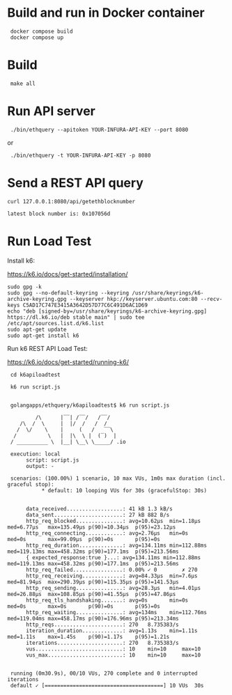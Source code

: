 # Build and run in Docker container

     docker compose build
     docker compose up


# Build

     make all


# Run API server

     ./bin/ethquery --apitoken YOUR-INFURA-API-KEY --port 8080

 or

     ./bin/ethquery -t YOUR-INFURA-API-KEY -p 8080    


# Send a REST API query

    curl 127.0.0.1:8080/api/getethblocknumber

    latest block number is: 0x107056d


# Run Load Test

Install k6:

https://k6.io/docs/get-started/installation/

    sudo gpg -k
    sudo gpg --no-default-keyring --keyring /usr/share/keyrings/k6-archive-keyring.gpg --keyserver hkp://keyserver.ubuntu.com:80 --recv-keys C5AD17C747E3415A3642D57D77C6C491D6AC1D69
    echo "deb [signed-by=/usr/share/keyrings/k6-archive-keyring.gpg] https://dl.k6.io/deb stable main" | sudo tee /etc/apt/sources.list.d/k6.list
    sudo apt-get update
    sudo apt-get install k6


Run k6 REST API Load Test:

https://k6.io/docs/get-started/running-k6/


     cd k6apiloadtest

     k6 run script.js


     golangapps/ethquery/k6apiloadtest$ k6 run script.js 

             /\      |‾‾| /‾‾/   /‾‾/   
        /\  /  \     |  |/  /   /  /    
       /  \/    \    |     (   /   ‾‾\  
      /          \   |  |\  \ |  (‾)  | 
     / __________ \  |__| \__\ \_____/ .io

     execution: local
          script: script.js
          output: -

     scenarios: (100.00%) 1 scenario, 10 max VUs, 1m0s max duration (incl. graceful stop):
               * default: 10 looping VUs for 30s (gracefulStop: 30s)


          data_received..................: 41 kB 1.3 kB/s
          data_sent......................: 27 kB 882 B/s
          http_req_blocked...............: avg=10.62µs  min=1.18µs   med=6.77µs   max=135.49µs p(90)=10.34µs  p(95)=23.12µs 
          http_req_connecting............: avg=2.76µs   min=0s       med=0s       max=99.09µs  p(90)=0s       p(95)=0s      
          http_req_duration..............: avg=134.11ms min=112.88ms med=119.13ms max=458.32ms p(90)=177.1ms  p(95)=213.56ms
          { expected_response:true }...: avg=134.11ms min=112.88ms med=119.13ms max=458.32ms p(90)=177.1ms  p(95)=213.56ms
          http_req_failed................: 0.00% ✓ 0        ✗ 270 
          http_req_receiving.............: avg=84.33µs  min=7.6µs    med=81.94µs  max=290.39µs p(90)=115.35µs p(95)=141.53µs
          http_req_sending...............: avg=28.3µs   min=4.01µs   med=26.88µs  max=108.85µs p(90)=41.55µs  p(95)=47.86µs 
          http_req_tls_handshaking.......: avg=0s       min=0s       med=0s       max=0s       p(90)=0s       p(95)=0s      
          http_req_waiting...............: avg=134ms    min=112.76ms med=119.04ms max=458.17ms p(90)=176.96ms p(95)=213.34ms
          http_reqs......................: 270   8.735383/s
          iteration_duration.............: avg=1.13s    min=1.11s    med=1.11s    max=1.45s    p(90)=1.17s    p(95)=1.21s   
          iterations.....................: 270   8.735383/s
          vus............................: 10    min=10     max=10
          vus_max........................: 10    min=10     max=10


     running (0m30.9s), 00/10 VUs, 270 complete and 0 interrupted iterations
     default ✓ [======================================] 10 VUs  30s

